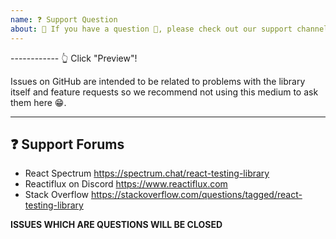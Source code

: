 ```yaml
---
name: ❓ Support Question
about: 🛑 If you have a question 💬, please check out our support channels!
---
```


------------ 👆 Click "Preview"!

Issues on GitHub are intended to be related to problems with the library itself
and feature requests so we recommend not using this medium to ask them here 😁.

---

## ❓ Support Forums

* React Spectrum
  https://spectrum.chat/react-testing-library
* Reactiflux on Discord
  https://www.reactiflux.com
* Stack Overflow
  https://stackoverflow.com/questions/tagged/react-testing-library

**ISSUES WHICH ARE QUESTIONS WILL BE CLOSED**
